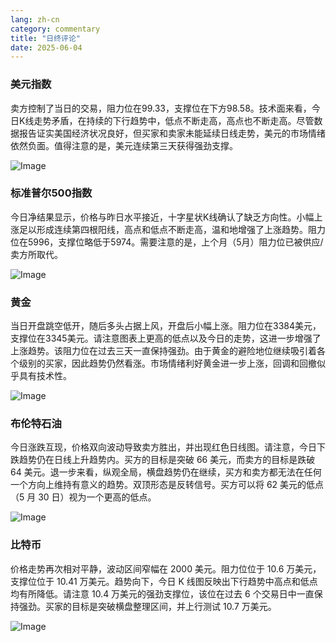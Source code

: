 ```yaml
---
lang: zh-cn
category: commentary
title: "日终评论"
date: 2025-06-04
---
```


### 美元指数

卖方控制了当日的交易，阻力位在99.33，支撑位在下方98.58。技术面来看，今日K线走势矛盾，在持续的下行趋势中，低点不断走高，高点也不断走高。尽管数据报告证实美国经济状况良好，但买家和卖家未能延续日线走势，美元的市场情绪依然负面。值得注意的是，美元连续第三天获得强劲支撑。

![Image](https://markleighedu.github.io/img/Jun-2025/04-Jun-2025/usdindex.jpg)

### 标准普尔500指数

今日净结果显示，价格与昨日水平接近，十字星状K线确认了缺乏方向性。小幅上涨足以形成连续第四根阳线，高点和低点不断走高，温和地增强了上涨趋势。阻力位在5996，支撑位略低于5974。需要注意的是，上个月（5月）阻力位已被供应/卖方所取代。

![Image](https://markleighedu.github.io/img/Jun-2025/04-Jun-2025/sp500.jpg)

### 黄金

当日开盘跳空低开，随后多头占据上风，开盘后小幅上涨。阻力位在3384美元，支撑位在3345美元。请注意图表上更高的低点以及今日的走势，这进一步增强了上涨趋势。该阻力位在过去三天一直保持强劲。由于黄金的避险地位继续吸引着各个级别的买家，因此趋势仍然看涨。市场情绪利好黄金进一步上涨，回调和回撤似乎具有技术性。

![Image](https://markleighedu.github.io/img/Jun-2025/04-Jun-2025/gold.jpg)

### 布伦特石油

今日涨跌互现，价格双向波动导致卖方胜出，并出现红色日线图。请注意，今日下跌趋势仍在日线上升趋势内。买方的目标是突破 66 美元，而卖方的目标是跌破 64 美元。退一步来看，纵观全局，横盘趋势仍在继续，买方和卖方都无法在任何一个方向上维持有意义的趋势。双顶形态是反转信号。买方可以将 62 美元的低点（5 月 30 日）视为一个更高的低点。

![Image](https://markleighedu.github.io/img/Jun-2025/04-Jun-2025/brentoil.jpg)

### 比特币

价格走势再次相对平静，波动区间窄幅在 2000 美元。阻力位位于 10.6 万美元，支撑位位于 10.41 万美元。趋势向下，今日 K 线图反映出下行趋势中高点和低点均有所降低。请注意 10.4 万美元的强劲支撑位，该位在过去 6 个交易日中一直保持强劲。买家的目标是突破横盘整理区间，并上行测试 10.7 万美元。

![Image](https://markleighedu.github.io/img/Jun-2025/04-Jun-2025/bitcoin.jpg)

